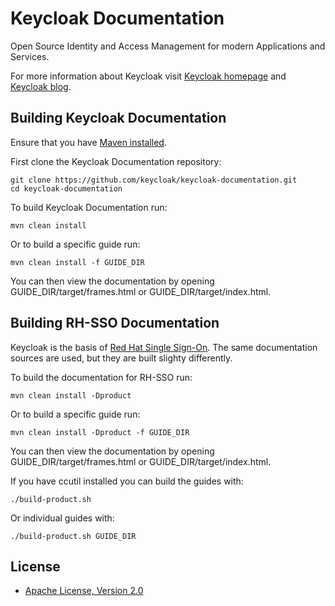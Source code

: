 Keycloak Documentation
======================

Open Source Identity and Access Management for modern Applications and Services.

For more information about Keycloak visit [Keycloak homepage](http://keycloak.org) and [Keycloak blog](http://blog.keycloak.org).


Building Keycloak Documentation
-------------------------------

Ensure that you have [Maven installed](https://maven.apache.org/).

First clone the Keycloak Documentation repository:

    git clone https://github.com/keycloak/keycloak-documentation.git
    cd keycloak-documentation

To build Keycloak Documentation run:

    mvn clean install

Or to build a specific guide run:

    mvn clean install -f GUIDE_DIR

You can then view the documentation by opening GUIDE_DIR/target/frames.html or GUIDE_DIR/target/index.html.


Building RH-SSO Documentation
-----------------------------

Keycloak is the basis of [Red Hat Single Sign-On](https://access.redhat.com/products/red-hat-single-sign-on). The same documentation sources are used, but they are built slighty differently.

To build the documentation for RH-SSO run:

    mvn clean install -Dproduct

Or to build a specific guide run:

    mvn clean install -Dproduct -f GUIDE_DIR

You can then view the documentation by opening GUIDE_DIR/target/frames.html or GUIDE_DIR/target/index.html.

If you have ccutil installed you can build the guides with:

    ./build-product.sh

Or individual guides with:

    ./build-product.sh GUIDE_DIR

License
-------

* [Apache License, Version 2.0](https://www.apache.org/licenses/LICENSE-2.0)
